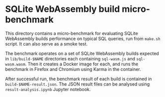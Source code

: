 # SQLite WebAssembly build micro-benchmark

This directory contains a micro-benchmark for evaluating SQLite
WebAssembly builds performance on typical SQL queries, run from
`make.sh` script. It can also serve as a smoke test.

The benchmark operates on a set of SQLite WebAssembly builds expected
in `lib/build-$NAME` directories each containing `sql-wasm.js` and
`sql-wasm.wasm`. Then it creates a Docker image for each, and runs
the benchmark in Firefox and Chromium using Karma in the container.

After successful run, the benchmark result of each build is contained
in `build-$NAME-result.json`. The JSON result files can be analysed
using `result-analysis.ipynb` Jupyter notebook.
